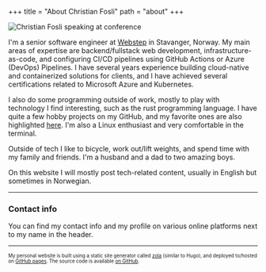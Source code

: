 +++
title = "About Christian Fosli"
path = "about"
+++

![Christian Fosli speaking at conference](/hellosvg24_pic.jpg)

I'm a senior software engineer at [Webstep](https://www.webstep.no/christian-fosli/) in Stavanger, Norway.
My main areas of expertise are backend/fullstack web development, infrastructure-as-code,
and configuring CI/CD pipelines using GitHub Actions or Azure (DevOps) Pipelines.
I have several years experience building cloud-native and containerized solutions for clients,
and I have achieved several certifications related to Microsoft Azure and Kubernetes.

I also do some programming outside of work, mostly to play with technology I find interesting,
such as the rust programming language.
I have quite a few hobby projects on my GitHub, and my favorite ones are also highlighted [here](/projects).
I'm also a Linux enthusiast and very comfortable in the terminal.

Outside of tech I like to bicycle, work out/lift weights, and spend time with my family and friends.
I'm a husband and a dad to two amazing boys.

On this website I will mostly post tech-related content, usually in English but sometimes in Norwegian.

---

### Contact info

You can find my contact info and my profile on various online platforms next to my name in the header.

---

<sub><sup>My personal website is built using a static site generator called [zola](https://www.getzola.org/) (similar to Hugo),
and deployed to/hosted on [GitHub pages](https://pages.github.com/).
The source code is available [on GitHub](https://github.com/christianfosli/christianfosli.github.io).<sub><sup>
